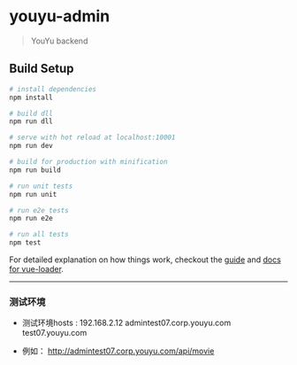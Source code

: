 # youyu-admin

> YouYu backend

## Build Setup

``` bash
# install dependencies
npm install

# build dll
npm run dll

# serve with hot reload at localhost:10001
npm run dev

# build for production with minification
npm run build

# run unit tests
npm run unit

# run e2e tests
npm run e2e

# run all tests
npm test
```

For detailed explanation on how things work, checkout the [guide](http://vuejs-templates.github.io/webpack/) and [docs for vue-loader](http://vuejs.github.io/vue-loader).



---

### 测试环境
- 测试环境hosts :
192.168.2.12    admintest07.corp.youyu.com    test07.youyu.com

- 例如：
http://admintest07.corp.youyu.com/api/movie



